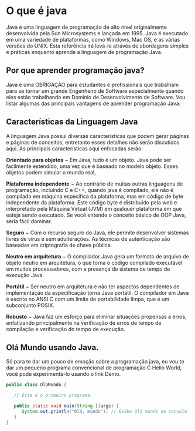 # O que é java
Java é uma linguagem de programação de alto nível originalmente desenvolvida pela Sun Microsystems e lançada em 1995. 
Java é executado em uma variedade de plataformas, como Windows, Mac OS, e as várias versões do UNIX. 
Esta referência irá levá-lo através de abordagens simples e práticas enquanto aprende a linguagem de programação Java.

## Por que aprender programação java?
Java é uma OBRIGAÇÃO para estudantes e profissionais que trabalham para se tornar um grande Engenheiro de Software especialmente 
quando eles estão trabalhando em Domínio de Desenvolvimento de Software. Vou listar algumas das principais vantagens de aprender programação Java:

## Características da Linguagem Java

  A linguagem Java possui diversas características que podem gerar páginas e páginas de conceitos, entretanto esses detalhes não serão discutidos aqui. 
  As principais características aqui enfocadas serão: 

**Orientado para objetos** − Em Java, tudo é um objeto. Java pode ser facilmente estendido, uma vez que é baseado no modelo objeto. Esses objetos podem simular
o mundo real, 

**Plataforma independente** − Ao contrário de muitas outras linguagens de programação, incluindo C e C++, quando java é compilado, ele não é compilado em máquina específica da plataforma, mas em código de byte independente da plataforma. Este código byte é distribuído pela web e interpretado pela Máquina Virtual (JVM) em qualquer plataforma em que esteja sendo executado. Se você entende o conceito básico de OOP Java, seria fácil dominar.

**Seguro** − Com o recurso seguro do Java, ele permite desenvolver sistemas livres de vírus e sem adulterações. As técnicas de autenticação são baseadas em criptografia de chave pública.

**Neutro em arquitetura** − O compilador Java gera um formato de arquivo de objeto neutro em arquitetura, o que torna o código compilado executável em muitos processadores, com a presença do sistema de tempo de execução Java.

**Portátil** − Ser neutro em arquitetura e não ter aspectos dependentes de implementação da especificação torna Java portátil. O compilador em Java é escrito no ANSI C com um limite de portabilidade limpa, que é um subconjunto POSIX.

**Robusto** − Java faz um esforço para eliminar situações propensas a erros, enfatizando principalmente na verificação de erros de tempo de compilação e verificação do tempo de execução.

## Olá Mundo usando Java.
Só para te dar um pouco de emoção sobre a programação java, eu vou te dar um pequeno programa convencional de programação C Hello World, você pode experimentá-lo usando o link Demo.

```java
public class OlaMundo {

   // Este é o primeiro programa.

   public static void main(String []args) {
      System.out.println("Olá, mundo"); // Exibe Olá mundo no console
   }
}
```
